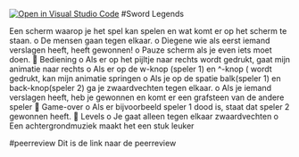 [![Open in Visual Studio Code](https://classroom.github.com/assets/open-in-vscode-c66648af7eb3fe8bc4f294546bfd86ef473780cde1dea487d3c4ff354943c9ae.svg)](https://classroom.github.com/online_ide?assignment_repo_id=7931759&assignment_repo_type=AssignmentRepo)
#Sword Legends

Een scherm waarop je het spel kan spelen en wat komt er op het scherm
te staan.
o De mensen gaan tegen elkaar.
o Diegene wie als eerst iemand verslagen heeft, heeft gewonnen!
o Pauze scherm als je even iets moet doen.
 Bediening
o Als er op het pijltje naar rechts wordt gedrukt, gaat mijn animatie
naar rechts
o Als er op de w-knop (speler 1) en ^-knop ( wordt gedrukt, kan
mijn animatie springen
o Als je op de spatie balk(speler 1) en back-knop(speler 2) ga je
zwaardvechten tegen elkaar.
o Als je iemand verslagen heeft, heb je gewonnen en komt er een grafsteen van de andere speler
 Game-over
o Als er bijvoorbeeld speler 1 dood is, staat dat speler 2
gewonnen heeft.
 Levels
o Je gaat alleen tegen elkaar zwaardvechten
o Een achtergrondmuziek maakt het een stuk leuker

#peerreview
Dit is de link naar de peerreview

